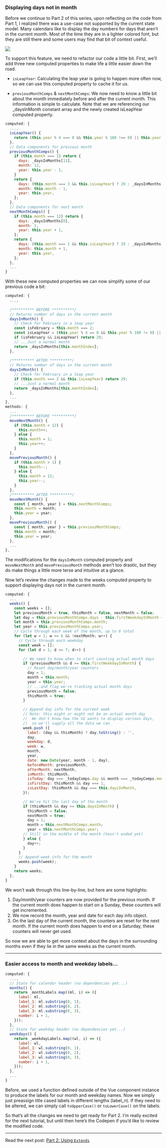 ### Displaying days not in month

Before we continue to Part 2 of this series, upon reflecting on the code from Part 1, I realized there was a use-case not supported by the current state model. Many calendars like to display the day numbers for days that aren’t in the current month. Most of the time they are in a lighter colored font, but they are still there and some users may find that bit of context useful.

<img class='block mx-auto md:w-3/4 mb-6' src='https://res.cloudinary.com/dqgcfqzpk/image/upload/v1522240934/personal/posts/building-a-calendar-in-vuejs-updates/cover.png'>

To support this feature, we need to refactor our code a little bit. First, we’ll add three new computed properties to make life a little easier down the road.

* `isLeapYear`: Calculating the leap year is going to happen more often now, so we can use this computed property to cache it for us.

* `previousMonthComps` & `nextMonthComps`: We now need to know a little bit about the month immediately before and after the current month. This information is simple to calculate. Note that we are referencing our _daysInMonth constant array and the newly created isLeapYear computed property.

```javascript
computed: {
  ...,
  isLeapYear() {
    return (this.year % 4 === 0 && this.year % 100 !== 0) || this.year % 400 === 0;
  },
  // Data components for previous month
  previousMonthComps() {
    if (this.month === 1) return {
      days: _daysInMonths[11],
      month: 12,
      year: this.year - 1,
    }
    return {
      days: (this.month === 3 && this.isLeapYear) ? 29 : _daysInMonths[this.monthIndex - 1],
      month: this.month - 1,
      year: this.year,
    };
  },
  // Data components for next month
  nextMonthComps() {
    if (this.month === 12) return {
      days: _daysInMonths[0],
      month: 1,
      year: this.year + 1,
    };
    return {
      days: (this.month === 1 && this.isLeapYear) ? 29 : _daysInMonths[this.monthIndex + 1],
      month: this.month + 1,
      year: this.year,
    };
  },
  ...
}
```

With these new computed properties we can now simplify some of our previous code a bit:

```javascript
computed: {
  ...,
    
  /********** BEFORE **********/
  // Returns number of days in the current month
  daysInMonth() {
    // Check for February in a leap year
    const isFebruary = this.month === 2;
    const isLeapYear = (this.year % 4 == 0 && this.year % 100 != 0) || this.year % 400 == 0;
    if (isFebruary && isLeapYear) return 29;
    // ...Just a normal month
    return _daysInMonths[this.monthIndex];
  },
    
  /********** AFTER **********/
  // Returns number of days in the current month
  daysInMonth() {
    // Check for February in a leap year
    if (this.month === 2 && this.isLeapYear) return 29;
    // ...Just a normal month
    return _daysInMonths[this.monthIndex];
  },
  ...
},
methods: {
  ...
  /********** BEFORE **********/
  moveNextMonth() {
    if (this.month < 12) {
      this.month++;
    } else {
      this.month = 1;
      this.year++;
    }
  },
  movePreviousMonth() {
    if (this.month > 1) {
      this.month--;
    } else {
      this.month = 12;
      this.year--;
    }
  },
  /********** AFTER **********/
  moveNextMonth() {
    const { month, year } = this.nextMonthComps;
    this.month = month;
    this.year = year;
  },
  movePreviousMonth() {
    const { month, year } = this.previousMonthComps;
    this.month = month;
    this.year = year;
  },
  ...
},
```

The modifications for the `daysInMonth` computed property and `moveNextMonth` and `movePreviousMonth` methods aren’t too drastic, but they do make things a little more terse and intuitive at a glance.

Now let’s review the changes made to the weeks computed property to support displaying days not in the current month.

```javascript
computed: {
  ...
  weeks() {
    const weeks = [];
    let previousMonth = true, thisMonth = false, nextMonth = false;
    let day = this.previousMonthComps.days - this.firstWeekdayInMonth + 2;
    let month = this.previousMonthComps.month;
    let year = this.previousMonthComps.year;
    // Cycle through each week of the month, up to 6 total
    for (let w = 1; w <= 6 && !nextMonth; w++) {
      // Cycle through each weekday
      const week = [];
      for (let d = 1; d <= 7; d++) {

        // We need to know when to start counting actual month days
        if (previousMonth && d >= this.firstWeekdayInMonth) {
          // Reset day/month/year counters
          day = 1;
          month = this.month;
          year = this.year;
          // ...and flag we're tracking actual month days
          previousMonth = false;
          thisMonth = true;
        }

        // Append day info for the current week
        // Note: this might or might not be an actual month day
        //  We don't know how the UI wants to display various days,
        //  so we'll supply all the data we can
        week.push ({
          label: (day && thisMonth) ? day.toString() : '',
          day,
          weekday: d,
          week: w,
          month,
          year,
          date: new Date(year, month - 1, day),
          beforeMonth: previousMonth,
          afterMonth: nextMonth,
          inMonth: thisMonth,
          isToday: day === _todayComps.day && month === _todayComps.month && year === _todayComps.year,
          isFirstDay: thisMonth && day === 1,
          isLastDay: thisMonth && day === this.daysInMonth,
        });

        // We've hit the last day of the month
        if (thisMonth && day >= this.daysInMonth) {
          thisMonth = false;
          nextMonth = true;
          day = 1;
          month = this.nextMonthComps.month;
          year = this.nextMonthComps.year;
        // Still in the middle of the month (hasn't ended yet)
        } else {
          day++;
        }
      }
      // Append week info for the month
      weeks.push(week);
    }
    return weeks;
  },
}
```

We won’t walk through this line-by-line, but here are some highlights:

1. Day/month/year counters are now provided for the previous month. If the current month does happen to start on a Sunday, these counters will get incremented.
2. We now record the month, year and date for each day info object.
3. On the last day of the current month, the counters are reset for the next month. If the current month does happen to end on a Saturday, these counters will never get used.

So now we are able to get more context about the days in the surrounding months even if they lie in the same weeks as the current month.

---

### Easier access to month and weekday labels…

```javascript
computed: {
  ...,
  // State for calendar header (no dependencies yet...)
  months() {
    return _monthLabels.map((ml, i) => ({
      label: ml,
      label_1: ml.substring(0, 1),
      label_2: ml.substring(0, 2),
      label_3: ml.substring(0, 3),
      number: i + 1,
    }));
  },
  // State for weekday header (no dependencies yet...)
  weekdays() {
    return _weekdayLabels.map((wl, i) => ({
      label: wl,
      label_1: wl.substring(0, 1),
      label_2: wl.substring(0, 2),
      label_3: wl.substring(0, 3),
      number: i + 1,
    }));
  },
  ...
}
```

Before, we used a function defined outside of the Vue component instance to produce the labels for our month and weekday names. Now we simply just preassign title cased labels in different lengths (label_n). If they need to be altered, we can simply call `toUpperCase()` or `toLowerCase()` on the labels.

So that’s all the changes we need to get ready for Part 2. I’m really excited for the next tutorial, but until then here’s the Codepen if you’d like to review the modified code.

---

Read the next post: [Part 2: Using `Extends`](/building-a-calendar-in-vuejs-part-ii-using-extends)